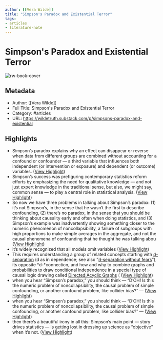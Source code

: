 ```yaml
---
author: [[Vera Wilde]]
title: "Simpson's Paradox and Existential Terror"
tags: 
- articles
- literature-note
---
```

# Simpson's Paradox and Existential Terror

![rw-book-cover](https://substackcdn.com/image/fetch/w_1200,h_600,c_limit,f_jpg,q_auto:good,fl_progressive:steep/https%3A%2F%2Fsubstack-post-media.s3.amazonaws.com%2Fpublic%2Fimages%2F015fed92-9e5b-4196-8a60-b47f9e42cfb0_573x435.jpeg)

## Metadata
- Author: [[Vera Wilde]]
- Full Title: Simpson's Paradox and Existential Terror
- Category: #articles
- URL: https://wildetruth.substack.com/p/simpsons-paradox-and-existential

## Highlights
- Simpson’s paradox explains why an effect can disappear or reverse when data from different groups are combined without accounting for a confound or confounder — a third variable that influences both independent (or intervention or exposure) and dependent (or outcome) variables. ([View Highlight](https://read.readwise.io/read/01gqnkhpbr1d8301eqeaea31na))
- Simpson’s success was prefiguring contemporary statistics reform efforts by emphasizing the need for qualitative knowledge — and not just expert knowledge in the traditional sense, but also, we might say, common sense — to play a central role in statistical analysis. ([View Highlight](https://read.readwise.io/read/01gqnkp2qgwzbvazaxh6vcx71g))
- So now we have three problems in talking about Simpson’s paradox: (1) it’s not Simpson’s, in the sense that he wasn’t the first to describe confounding, (2) there’s no paradox, in the sense that you should be thinking about causality early and often when doing statistics, and (3) Simpson’s example was inadvertently showing something closer to the numeric phenomenon of noncollapsibility, a failure of subgroups with high proportions to make simple averages in the aggregate, and not the causal phenomena of confounding that he thought he was talking abou ([View Highlight](https://read.readwise.io/read/01gqnkswb206b940tpr7f3y61e))
- it’s widely recognized that all models omit variables ([View Highlight](https://read.readwise.io/read/01gqnkv12ghgqtvq779hy89fm6))
- This requires understanding a group of related concepts starting with *[d-](https://www.andrew.cmu.edu/user/scheines/scheines.006/tutor/d-sep.html)*[separation](https://www.andrew.cmu.edu/user/scheines/scheines.006/tutor/d-sep.html) (d as in dependence; see also “*[d-](http://bayes.cs.ucla.edu/BOOK-2K/d-sep.html#:~:text=d%2Dseparation%20is%20a%20criterion,ness%22%20or%20%22separation%22)*[separation without fears](http://bayes.cs.ucla.edu/BOOK-2K/d-sep.html#:~:text=d%2Dseparation%20is%20a%20criterion,ness%22%20or%20%22separation%22)”), its opposite *d-*connection, and how and why to combine graphs and probabilities to draw conditional independence in a special type of causal logic drawing called [Directed Acyclic Graphs](https://www.cmu.edu/dietrich/philosophy/docs/scheines/introtocausalinference.pdf) ( ([View Highlight](https://read.readwise.io/read/01gqnmj0kry71tw3sqxw7w9an2))
- when you hear “Simpson’s paradox,” you should think — “D’OH! Is this the numeric problem of noncollapsibility, the causal problem of simple confounding, or another confound problem, like collider bias?” — ([View Highlight](https://read.readwise.io/read/01gqnmk826s0dmqhymfhz4mqvs))
- when you hear “Simpson’s paradox,” you should think — “D’OH! Is this the numeric problem of noncollapsibility, the causal problem of simple confounding, or another confound problem, like collider bias?” — ([View Highlight](https://read.readwise.io/read/01gqnmxamagv61s3cca31ngfr6))
- then there’s a beautiful irony in all this: Simpson’s main point — story drives statistics — is getting lost in dressing up science as “objective” when it’s not. ([View Highlight](https://read.readwise.io/read/01gqnms8fwtqsw9mf2wgctz022))
